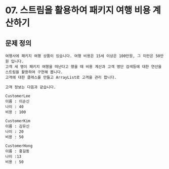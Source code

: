 # 07. 스트림을 활용하여 패키지 여행 비용 계산하기

## 문제 정의

    여행사에 패키지 여행 상품이 있습니다. 여행 비용은 15세 이상은 100만원, 그 미만은 50만원 입니다. 
    고객 세 명이 패키지 여행을 떠난다고 했을 때 비용 계산과 고객 명단 검색등에 대한 연산을 스트림을 활용하여 구현해 봅니다.
    고객에 대한 클래스를 만들고 ArrayList로 고객을 관리 합니다. 

    고객 정보는 다음과 같습니다.

    CustomerLee 
    이름 : 이순신
    나이 : 40
    비용 : 100

    CustomerKim
    이름 : 김유신
    나이 : 20 
    비용 : 50

    CustomerHong
    이름 : 홍길동
    나이 :13
    비용 : 50
